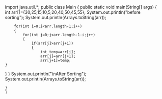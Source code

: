 import java.util.*;
public class Main {
	public static void main(String[] args) {
		int arr[]={30,25,15,10,5,20,40,50,45,55};
		System.out.println("before sorting");
		System.out.println(Arrays.toString(arr));
		
		for(int i=0;i<arr.length-1;i++)
		{
			for(int j=0;j<arr.length-1-i;j++)
			{
				if(arr[j]>arr[j+1])
				{
					int temp=arr[j];
					arr[j]=arr[j+1];
					arr[j+1]=temp;
	}
} 		}
System.out.println("\nAfter Sorting");
	System.out.println(Arrays.toString(arr));

	}
	}
	
